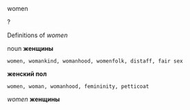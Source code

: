 women

?


Definitions of _women_

noun
**женщины**

    women, womankind, womanhood, womenfolk, distaff, fair sex
**женский пол**

    women, woman, womanhood, femininity, petticoat

_women_
**женщины**